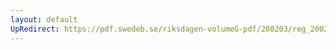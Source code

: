 ```yaml
---
layout: default
UpRedirect: https://pdf.swedeb.se/riksdagen-volumeG-pdf/200203/reg_200203/reg_200203_0142.pdf
---
```

